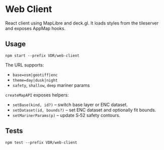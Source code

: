 # Web Client

React client using MapLibre and deck.gl.  It loads styles from the tileserver and exposes AppMap hooks.

## Usage
```
npm start --prefix VDR/web-client
```
The URL supports:
- `base=osm|geotiff|enc`
- `theme=day|dusk|night`
- `safety`, `shallow`, `deep` mariner params

`createMapAPI` exposes helpers:
- `setBase(kind, id?)` – switch base layer or ENC dataset.
- `setDataset(id, bounds?)` – set ENC dataset and optionally fit bounds.
- `setMarinerParams(p)` – update S‑52 safety contours.

## Tests
```
npm test --prefix VDR/web-client
```
